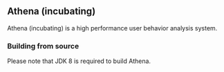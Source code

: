 ## Athena (incubating)

Athena (incubating) is a high performance user behavior analysis system.

### Building from source

Please note that JDK 8 is required to build Athena.
